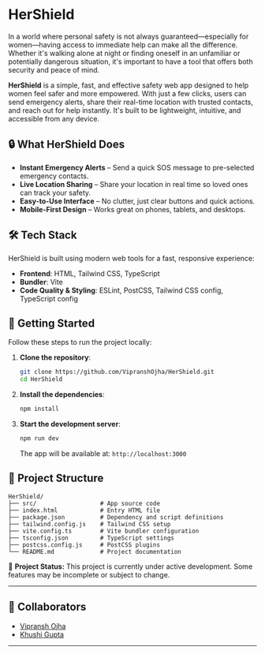 # HerShield

In a world where personal safety is not always guaranteed—especially for women—having access to immediate help can make all the difference. Whether it's walking alone at night or finding oneself in an unfamiliar or potentially dangerous situation, it's important to have a tool that offers both security and peace of mind.

**HerShield** is a simple, fast, and effective safety web app designed to help women feel safer and more empowered. With just a few clicks, users can send emergency alerts, share their real-time location with trusted contacts, and reach out for help instantly. It's built to be lightweight, intuitive, and accessible from any device.

## 🔒 What HerShield Does

- **Instant Emergency Alerts** – Send a quick SOS message to pre-selected emergency contacts.
- **Live Location Sharing** – Share your location in real time so loved ones can track your safety.
- **Easy-to-Use Interface** – No clutter, just clear buttons and quick actions.
- **Mobile-First Design** – Works great on phones, tablets, and desktops.

## 🛠️ Tech Stack

HerShield is built using modern web tools for a fast, responsive experience:

- **Frontend**: HTML, Tailwind CSS, TypeScript
- **Bundler**: Vite
- **Code Quality & Styling**: ESLint, PostCSS, Tailwind CSS config, TypeScript config

## 🚀 Getting Started

Follow these steps to run the project locally:

1. **Clone the repository**:
   ```bash
   git clone https://github.com/VipranshOjha/HerShield.git
   cd HerShield
   ```

2. **Install the dependencies**:
   ```bash
   npm install
   ```

3. **Start the development server**:
   ```bash
   npm run dev
   ```

   The app will be available at: `http://localhost:3000`

## 📁 Project Structure

```
HerShield/
├── src/                  # App source code
├── index.html            # Entry HTML file
├── package.json          # Dependency and script definitions
├── tailwind.config.js    # Tailwind CSS setup
├── vite.config.ts        # Vite bundler configuration
├── tsconfig.json         # TypeScript settings
├── postcss.config.js     # PostCSS plugins
└── README.md             # Project documentation
```

🚧 **Project Status:** This project is currently under active development. Some features may be incomplete or subject to change.

---

## 👥 Collaborators

- [Vipransh Ojha](https://github.com/VipranshOjha)
- [Khushi Gupta](https://github.com/kg7825881)

---
